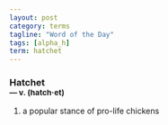 ```yaml
---
layout: post
category: terms
tagline: "Word of the Day"
tags: [alpha_h]
term: hatchet
---
```


<h3>Hatchet<br/> <small>&mdash; v. (hatch<span>&middot;</span>et)</small></h3>
<p><ol>
<li>a popular stance of pro-life chickens</li>
</ol></p>
